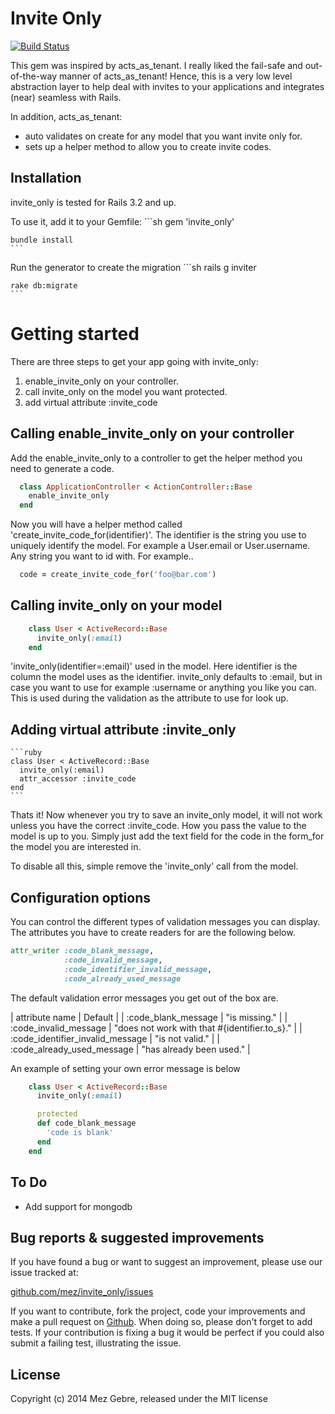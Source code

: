 Invite Only
==============

[![Build Status](https://travis-ci.org/Mez/invite_only.png)](https://travis-ci.org/mez/invite_only)


This gem was inspired by acts_as_tenant. I really liked the fail-safe and out-of-the-way manner of acts_as_tenant! Hence, this is a very low level abstraction layer to help deal with invites to your applications and integrates (near) seamless with Rails.

In addition, acts_as_tenant:

* auto validates on create for any model that you want invite only for.
* sets up a helper method to allow you to create invite codes.

Installation
------------
invite_only is tested for Rails 3.2 and up.

To use it, add it to your Gemfile:
    ```sh
    gem 'invite_only'

    bundle install
    ```
Run the generator to create the migration
    ```sh
    rails g inviter

    rake db:migrate
    ```

Getting started
===============
There are three steps to get your app going with invite_only:

1. enable_invite_only on your controller.
2. call invite_only on the model you want protected.
3. add virtual attribute :invite_code

Calling enable_invite_only on your controller
--------------------------

Add the enable_invite_only to a controller to get the helper method you need to generate a code.
```ruby
  class ApplicationController < ActionController::Base
    enable_invite_only
  end
```
Now you will have a helper method called 'create_invite_code_for(identifier)'. The identifier is the string you use to uniquely identify the model. For example a User.email or User.username. Any string you want to id with. For example..
```ruby
  code = create_invite_code_for('foo@bar.com')
```

Calling invite_only on your model
-------------------
```ruby
    class User < ActiveRecord::Base
      invite_only(:email)
    end
```

'invite_only(identifier=:email)' used in the model. Here identifier is the column the model uses as the identifier. invite_only defaults to :email, but in case you want to use for example :username or anything you like you can. This is used during the validation as the attribute to use for look up.

Adding virtual attribute :invite_only
-------------------
    ```ruby
    class User < ActiveRecord::Base
      invite_only(:email)
      attr_accessor :invite_code
    end
    ```

Thats it! Now whenever you try to save an invite_only model, it will not work unless you have the correct :invite_code. How you pass the value to the model is up to you. Simply just add the text field for the code in the form_for the model you are interested in.

To disable all this, simple remove the 'invite_only' call from the model.

Configuration options
---------------------

You can control the different types of validation messages you can display. The attributes you have to create readers for are the following below.

```ruby
attr_writer :code_blank_message,
            :code_invalid_message,
            :code_identifier_invalid_message,
            :code_already_used_message
```


The default validation error messages you get out of the box are.

| attribute name                    | Default                                           |
| :code_blank_message               | "is missing."                                     |
| :code_invalid_message             | "does not work with that #{identifier.to_s}."     |
| :code_identifier_invalid_message  | "is not valid."                                   |
| :code_already_used_message        | "has already been used."                          |

An example of setting your own error message is below

```ruby
    class User < ActiveRecord::Base
      invite_only(:email)

      protected
      def code_blank_message
        'code is blank'
      end
    end
```


To Do
-----
* Add support for mongodb

Bug reports & suggested improvements
------------------------------------
If you have found a bug or want to suggest an improvement, please use our issue tracked at:

[github.com/mez/invite_only/issues](http://github.com/mez/invite_only/issues)

If you want to contribute, fork the project, code your improvements and make a pull request on [Github](http://github.com/mez/invite_only/). When doing so, please don't forget to add tests. If your contribution is fixing a bug it would be perfect if you could also submit a failing test, illustrating the issue.

License
-------
Copyright (c) 2014 Mez Gebre, released under the MIT license

